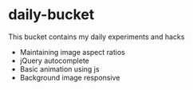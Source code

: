daily-bucket
============

This bucket contains my daily experiments and hacks

<ul>
<li>Maintaining image aspect ratios</li>
<li>jQuery autocomplete</li>
<li>Basic animation using js</li>
<li>Background image responsive</li>
</ul>
